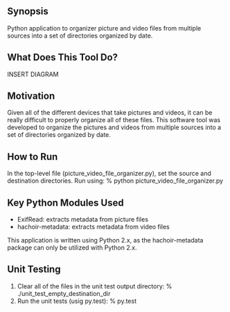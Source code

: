 ## Synopsis

Python application to organizer picture and video files from multiple sources into a set of directories organized by date.

## What Does This Tool Do?

INSERT DIAGRAM

## Motivation

Given all of the different devices that take pictures and videos, it can be really difficult to properly organize all of these files.  This software tool was developed to organize the pictures and videos from multiple sources into a set of directories organized by date.

## How to Run

In the top-level file (picture_video_file_organizer.py), set the source and destination directories.  Run using:
    % python picture_video_file_organizer.py
    
## Key Python Modules Used

- ExifRead: extracts metadata from picture files
- hachoir-metadata: extracts metadata from video files

This application is written using Python 2.x, as the hachoir-metadata package can only be utilized with Python 2.x.

## Unit Testing

1. Clear all of the files in the unit test output directory:
    % ./unit_test_empty_destination_dir
2. Run the unit tests (usig py.test):
    % py.test
